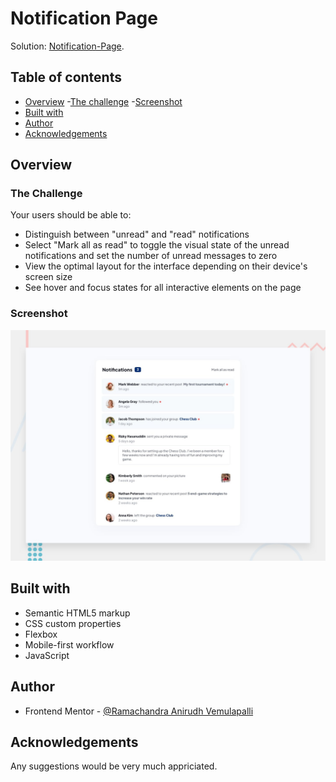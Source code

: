 # Notification Page
Solution: [Notification-Page](https://aniru-dh21.github.io/Notifications-Page/).

## Table of contents
- [Overview](#overview)
  -[The challenge](#the-challenge)
  -[Screenshot](#screenshot)
- [Built with](#built-with)
- [Author](#author)
- [Acknowledgements](#acknowledgements)

## Overview

### The Challenge

Your users should be able to:
- Distinguish between "unread" and "read" notifications
- Select "Mark all as read" to toggle the visual state of the unread notifications and set the number of unread messages to zero
- View the optimal layout for the interface depending on their device's screen size
- See hover and focus states for all interactive elements on the page

### Screenshot
![screenshot](./design/desktop-preview.jpg)

## Built with
- Semantic HTML5 markup
- CSS custom properties
- Flexbox
- Mobile-first workflow
- JavaScript

## Author

- Frontend Mentor - [@Ramachandra Anirudh Vemulapalli](https://www.frontendmentor.io/profile/aniru-dh21)

## Acknowledgements

Any suggestions would be very much appriciated. 
